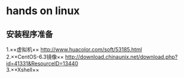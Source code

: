 # hands on linux

## 安装程序准备
1.××虚拟机×× <http://www.huacolor.com/soft/53185.html>  
2.××CentOS-6.3镜像×× <http://download.chinaunix.net/download.php?id=41331&ResourceID=13440>  
3.××Xshell××  
